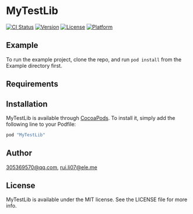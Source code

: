 # MyTestLib

[![CI Status](http://img.shields.io/travis/305369570@qq.com/MyTestLib.svg?style=flat)](https://travis-ci.org/305369570@qq.com/MyTestLib)
[![Version](https://img.shields.io/cocoapods/v/MyTestLib.svg?style=flat)](http://cocoapods.org/pods/MyTestLib)
[![License](https://img.shields.io/cocoapods/l/MyTestLib.svg?style=flat)](http://cocoapods.org/pods/MyTestLib)
[![Platform](https://img.shields.io/cocoapods/p/MyTestLib.svg?style=flat)](http://cocoapods.org/pods/MyTestLib)

## Example

To run the example project, clone the repo, and run `pod install` from the Example directory first.

## Requirements

## Installation

MyTestLib is available through [CocoaPods](http://cocoapods.org). To install
it, simply add the following line to your Podfile:

```ruby
pod "MyTestLib"
```

## Author

305369570@qq.com, rui.li07@ele.me

## License

MyTestLib is available under the MIT license. See the LICENSE file for more info.

